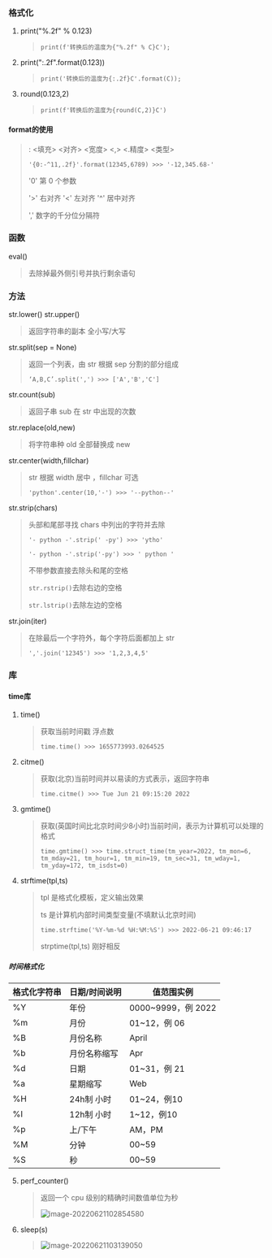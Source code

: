 ### 格式化

1.   print("%.2f" % 0.123)

     >   `print(f'转换后的温度为{"%.2f" % C}C');`

2.   print(":.2f".format(0.123))

     >   `print('转换后的温度为{:.2f}C'.format(C));`

3.   round(0.123,2)

     >   `print(f'转换后的温度为{round(C,2)}C')`

#### format的使用

>   : <填充> <对齐> <宽度> <,> <.精度> <类型>
>
>   `'{0:-^11,.2f}'.format(12345,6789) >>> '-12,345.68-'`
>
>   '0' 第 0 个参数
>
>   '>' 右对齐	'<' 左对齐	'^' 居中对齐
>
>   ',' 数字的千分位分隔符

### 函数

eval()

>    去除掉最外侧引号并执行剩余语句

### 方法

str.lower()	str.upper()

>   返回字符串的副本 全小写/大写

str.split(sep = None)

>   返回一个列表，由 str 根据 sep 分割的部分组成
>
>   `‘A,B,C’.split(',') >>> ['A','B','C']`

str.count(sub)

>   返回子串 sub 在 str 中出现的次数

str.replace(old,new)

>   将字符串种 old 全部替换成 new

str.center(width,fillchar)

>   str 根据 width 居中 ，fillchar 可选
>
>   `'python'.center(10,'-') >>> '--python--'`

str.strip(chars)

>   头部和尾部寻找 chars 中列出的字符并去除
>
>   `'- python -'.strip(' -py') >>> 'ytho'`
>
>   `'- python -'.strip('-py') >>> ' python '`
>
>   不带参数直接去除头和尾的空格
>
>   `str.rstrip()`去除右边的空格
>
>   `str.lstrip()`去除左边的空格

str.join(iter)

>   在除最后一个字符外，每个字符后面都加上 str
>
>   `','.join('12345') >>> '1,2,3,4,5'`

### 库

#### time库

1.   time()

     >   获取当前时间戳 浮点数
     >
     >   `time.time() >>> 1655773993.0264525`

2.   citme()

     >   获取(北京)当前时间并以易读的方式表示，返回字符串
     >
     >   `time.citme() >>> Tue Jun 21 09:15:20 2022`

3.   gmtime()

     >   获取(英国时间比北京时间少8小时)当前时间，表示为计算机可以处理的格式
     >
     >   `time.gmtime() >>> time.struct_time(tm_year=2022, tm_mon=6, tm_mday=21, tm_hour=1, tm_min=19, tm_sec=31, tm_wday=1, tm_yday=172, tm_isdst=0)`

4.   strftime(tpl,ts)

     >   tpl 是格式化模板，定义输出效果
     >
     >   ts 是计算机内部时间类型变量(不填默认北京时间)
     >
     >   `time.strftime('%Y-%m-%d %H:%M:%S') >>> 2022-06-21 09:46:17`
     >
     >   strptime(tpl,ts) 刚好相反

##### 时间格式化

| 格式化字符串 | 日期/时间说明 | 值范围实例         |
| ------------ | ------------- | ------------------ |
| %Y           | 年份          | 0000~9999，例 2022 |
| %m           | 月份          | 01~12，例 06       |
| %B           | 月份名称      | April              |
| %b           | 月份名称缩写  | Apr                |
| %d           | 日期          | 01~31，例 21       |
| %a           | 星期缩写      | Web                |
| %H           | 24h制 小时    | 01~24，例10        |
| %I           | 12h制 小时    | 1~12，例10         |
| %p           | 上/下午       | AM，PM             |
| %M           | 分钟          | 00~59              |
| %S           | 秒            | 00~59              |

5.   perf_counter()

     >   返回一个 cpu 级别的精确时间数值单位为秒
     >
     >   ![image-20220621102854580](https://gitee.com/xiaoyaee/drawing-bed/raw/master/202206211029296.png)
     
6.   sleep(s)

     >   ![image-20220621103139050](https://gitee.com/xiaoyaee/drawing-bed/raw/master/202206211034936.png)

